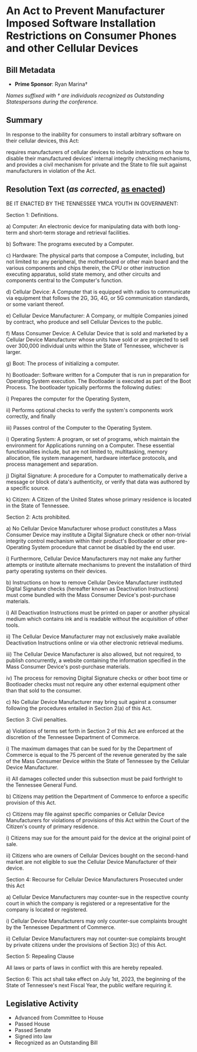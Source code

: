 # An Act to Prevent Manufacturer Imposed Software Installation Restrictions on Consumer Phones and other Cellular Devices

## Bill Metadata

- **Prime Sponsor**: Ryan Marina†

*Names suffixed with † are individuals recognized as Outstanding Statespersons during the conference.*

## Summary

In response to the inability for consumers to install arbitrary software on their cellular devices, this Act:

requires manufacturers of cellular devices to include instructions on how to disable their manufactured devices' internal integrity checking mechanisms, and
provides a civil mechanism for private and the State to file suit against manufacturers in violation of the Act.

## Resolution Text (*as corrected*, [as enacted](./as-enacted.html))

BE IT ENACTED BY THE TENNESSEE YMCA YOUTH IN GOVERNMENT:

Section 1: Definitions.

a) Computer: An electronic device for manipulating data with both long-term and short-term storage and retrieval facilities.

b) Software: The programs executed by a Computer.

c) Hardware: The physical parts that compose a Computer, including, but not limited to: any peripheral, the motherboard or other main board and the various components and chips therein, the CPU or other instruction executing apparatus, solid state memory, and other circuits and components central to the Computer's function.

d) Cellular Device: A Computer that is equipped with radios to communicate via equipment that follows the 2G, 3G, 4G, or 5G communication standards, or some variant thereof.

e) Cellular Device Manufacturer: A Company, or multiple Companies joined by contract, who produce and sell Cellular Devices to the public.

f) Mass Consumer Device: A Cellular Device that is sold and marketed by a Cellular Device Manufacturer whose units have sold or are projected to sell over 300,000 individual units within the State of Tennessee, whichever is larger.

g) Boot: The process of initializing a computer.

h) Bootloader: Software written for a Computer that is run in preparation for Operating System execution. The Bootloader is executed as part of the Boot Process. The bootloader typically performs the following duties:

i) Prepares the computer for the Operating System,

ii) Performs optional checks to verify the system's components work correctly, and finally

iii) Passes control of the Computer to the Operating System.

i) Operating System: A program, or set of programs, which maintain the environment for Applications running on a Computer. These essential functionalities include, but are not limited to, multitasking, memory allocation, file system management, hardware interface protocols, and process management and separation.

j) Digital Signature: A procedure for a Computer to mathematically derive a message or block of data's authenticity, or verify that data was authored by a specific source.

k) Citizen: A Citizen of the United States whose primary residence is located in the State of Tennessee.

Section 2: Acts prohibited.

a) No Cellular Device Manufacturer whose product constitutes a Mass Consumer Device may institute a Digital Signature check or other non-trivial integrity control mechanism within their product's Bootloader or other pre-Operating System procedure that cannot be disabled by the end user.

i) Furthermore, Cellular Device Manufacturers may not make any further attempts or institute alternate mechanisms to prevent the installation of third party operating systems on their devices.

b) Instructions on how to remove Cellular Device Manufacturer instituted Digital Signature checks (hereafter known as Deactivation Instructions) must come bundled with the Mass Consumer Device's post-purchase materials.

i) All Deactivation Instructions must be printed on paper or another physical medium which contains ink and is readable without the acquisition of other tools.

ii) The Cellular Device Manufacturer may not exclusively make available Deactivation Instructions online or via other electronic retrieval mediums.

iii) The Cellular Device Manufacturer is also allowed, but not required, to publish concurrently, a website containing the information specified in the Mass Consumer Device's post-purchase materials.

iv) The process for removing Digital Signature checks or other boot time or Bootloader checks must not require any other external equipment other than that sold to the consumer.

c) No Cellular Device Manufacturer may bring suit against a consumer following the procedures entailed in Section 2(a) of this Act.

Section 3: Civil penalties.

a) Violations of terms set forth in Section 2 of this Act are enforced at the discretion of the Tennessee Department of Commerce.

i) The maximum damages that can be sued for by the Department of Commerce is equal to the 75 percent of the revenue generated by the sale of the Mass Consumer Device within the State of Tennessee by the Cellular Device Manufacturer.

ii) All damages collected under this subsection must be paid forthright to the Tennessee General Fund.

b) Citizens may petition the Department of Commerce to enforce a specific provision of this Act.

c) Citizens may file against specific companies or Cellular Device Manufacturers for violations of provisions of this Act within the Court of the Citizen's county of primary residence.

i) Citizens may sue for the amount paid for the device at the original point of sale.

ii) Citizens who are owners of Cellular Devices bought on the second-hand market are not eligible to sue the Cellular Device Manufacturer of their device.

Section 4: Recourse for Cellular Device Manufacturers Prosecuted under this Act

a) Cellular Device Manufacturers may counter-sue in the respective county court in which the company is registered or a representative for the company is located or registered.

i) Cellular Device Manufacturers may only counter-sue complaints brought by the Tennessee Department of Commerce.

ii) Cellular Device Manufacturers may not counter-sue complaints brought by private citizens under the provisions of Section 3(c) of this Act.

Section 5: Repealing Clause

All laws or parts of laws in conflict with this are hereby repealed.

Section 6: This act shall take effect on July 1st, 2023, the beginning of the State of Tennessee's next Fiscal Year, the public welfare requiring it.

## Legislative Activity

- Advanced from Committee to House
- Passed House
- Passed Senate
- Signed into law
- Recognized as an Outstanding Bill
